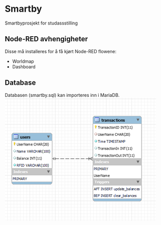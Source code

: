 # Smartby
Smartbyprosjekt for studassstilling


## Node-RED avhengigheter

Disse må installeres for å få kjørt Node-RED flowene:

* Worldmap
* Dashboard

## Database

Databasen (smartby.sql) kan importeres inn i MariaDB.
![alt text](doc/db/er_diagram.png)
